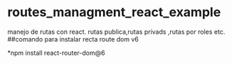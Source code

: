 # routes_managment_react_example
manejo de rutas  con react. rutas publica,rutas privads ,rutas por roles etc.
##comando para instalar recta route dom v6

*npm install react-router-dom@6
